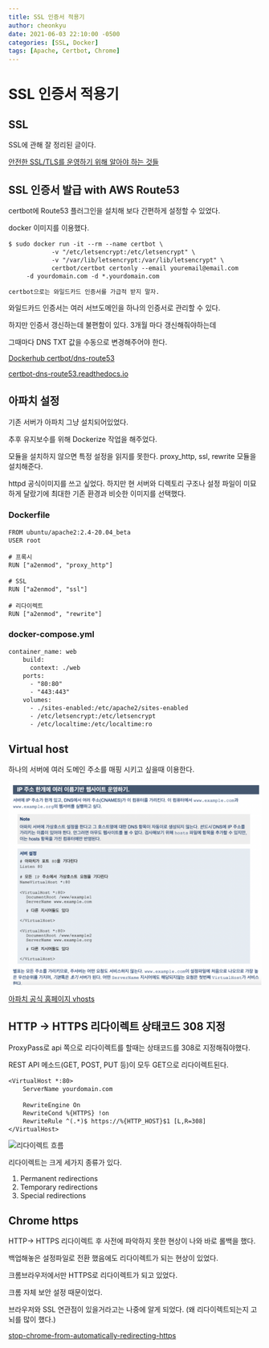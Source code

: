 ```yaml
---
title: SSL 인증서 적용기
author: cheonkyu
date: 2021-06-03 22:10:00 -0500
categories: [SSL, Docker]
tags: [Apache, Certbot, Chrome]
---
```


# SSL 인증서 적용기

## SSL

SSL에 관해 잘 정리된 글이다.

[안전한 SSL/TLS를 운영하기 위해 알아야 하는 것들](https://engineering.linecorp.com/ko/blog/best-practices-to-secure-your-ssl-tls/)

## SSL 인증서 발급 with AWS Route53

certbot에 Route53 플러그인을 설치해 보다 간편하게 설정할 수 있었다. 

docker 이미지를 이용했다.

```
$ sudo docker run -it --rm --name certbot \
            -v "/etc/letsencrypt:/etc/letsencrypt" \
            -v "/var/lib/letsencrypt:/var/lib/letsencrypt" \
            certbot/certbot certonly --email youremail@email.com
	 -d yourdomain.com -d *.yourdomain.com 
```

`certbot으로는 와일드카드 인증서를 가급적 받지 말자.`

와일드카드 인증서는 여러 서브도메인을 하나의 인증서로 관리할 수 있다.

하지만 인증서 갱신하는데 불편함이 있다. 3개월 마다 갱신해줘야하는데 

그때마다 DNS TXT 값을 수동으로 변경해주어야 한다.


[Dockerhub certbot/dns-route53](https://hub.docker.com/r/certbot/dns-route53)

[certbot-dns-route53.readthedocs.io](https://certbot-dns-route53.readthedocs.io/en/stable/)


## 아파치 설정

기존 서버가 아파치 그냥 설치되어있었다. 

추후 유지보수를 위해 Dockerize 작업을 해주었다. 

모듈을 설치하지 않으면 특정 설정을 읽지를 못한다. proxy_http, ssl, rewrite 모듈을 설치해준다.

httpd 공식이미지를 쓰고 싶었다. 하지만 현 서버와 디렉토리 구조나 설정 파일이 미묘하게 달랐기에 최대한 기존 환경과 비슷한 이미지를 선택했다.

### Dockerfile

```
FROM ubuntu/apache2:2.4-20.04_beta
USER root

# 프록시
RUN ["a2enmod", "proxy_http"]

# SSL
RUN ["a2enmod", "ssl"]

# 리다이렉트
RUN ["a2enmod", "rewrite"]
```

### docker-compose.yml

```
container_name: web
    build:
      context: ./web
    ports:
      - "80:80"
      - "443:443"
    volumes:
      - ./sites-enabled:/etc/apache2/sites-enabled
      - /etc/letsencrypt:/etc/letsencrypt
      - /etc/localtime:/etc/localtime:ro
```

## Virtual host

하나의 서버에 여러 도메인 주소를 매핑 시키고 싶을때 이용한다.

![2022-06-11-SSL인증서적용기-apache-virtualhost](/assets/img/posts/2022-06-11-SSL%EC%9D%B8%EC%A6%9D%EC%84%9C%EC%A0%81%EC%9A%A9%EA%B8%B0-apache-virtualhost.png)

[아파치 공식 홈페이지 vhosts](https://httpd.apache.org/docs/2.4/ko/vhosts/examples.html)

## HTTP -> HTTPS 리다이렉트 상태코드 308 지정

ProxyPass로 api 쪽으로 리다이렉트를 할때는 상태코드를 308로 지정해줘야했다.

REST API 메소드(GET, POST, PUT 등)이 모두 GET으로 리다이렉트된다.

```
<VirtualHost *:80>
	ServerName yourdomain.com

    RewriteEngine On
	RewriteCond %{HTTPS} !on
	RewriteRule ^(.*)$ https://%{HTTP_HOST}$1 [L,R=308]
</VirtualHost>
```

![리다이렉트 흐름](https://developer.mozilla.org/en-US/docs/Web/HTTP/Redirections/httpredirect.png)

리다이렉트는 크게 세가지 종류가 있다.

1. Permanent redirections
2. Temporary redirections
3. Special redirections

## Chrome https 

HTTP-> HTTPS 리다이렉트 후 사전에 파악하지 못한 현상이 나와 바로 롤백을 했다.

백업해놓은 설정파일로 전환 했음에도 리다이렉트가 되는 현상이 있었다. 

크롬브라우저에서만 HTTPS로 리다이렉트가 되고 있었다.

크롬 자체 보안 설정 때문이었다.

브라우저와 SSL 연관점이 있을거라고는 나중에 알게 되었다. (왜 리다이렉트되는지 고뇌를 많이 했다.)

[stop-chrome-from-automatically-redirecting-https](https://howchoo.com/chrome/stop-chrome-from-automatically-redirecting-https)




